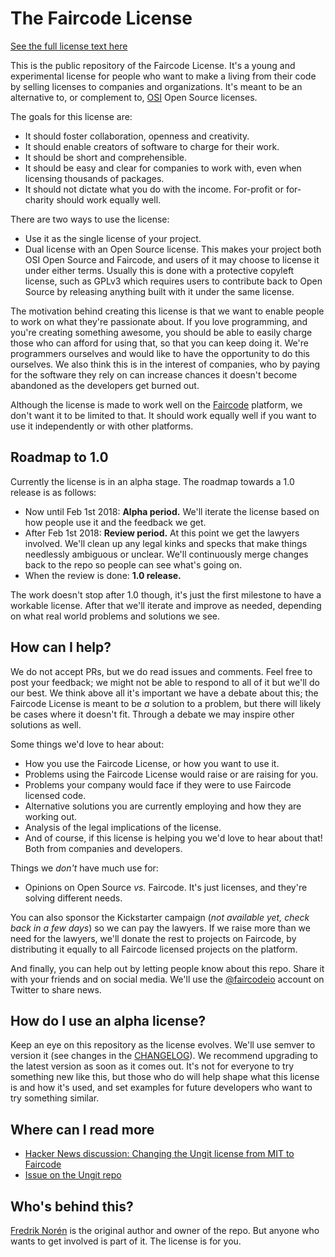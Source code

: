 # The Faircode License

[See the full license text here](License.md)

This is the public repository of the Faircode License. It's a young and experimental license for people who want to make a living from their code by selling licenses to companies and organizations. It's meant to be an alternative to, or complement to, [OSI](https://opensource.org/) Open Source licenses.

The goals for this license are:

- It should foster collaboration, openness and creativity.
- It should enable creators of software to charge for their work.
- It should be short and comprehensible.
- It should be easy and clear for companies to work with, even when licensing thousands of packages.
- It should not dictate what you do with the income. For-profit or for-charity should work equally well.

There are two ways to use the license:

- Use it as the single license of your project.
- Dual license with an Open Source license. This makes your project both OSI Open Source and Faircode, and users of it may choose to license it under either terms. Usually this is done with a protective copyleft license, such as GPLv3 which requires users to contribute back to Open Source by releasing anything built with it under the same license.

The motivation behind creating this license is that we want to enable people to work on what they're passionate about. If you love programming, and you're creating something awesome, you should be able to easily charge those who can afford for using that, so that you can keep doing it. We're programmers ourselves and would like to have the opportunity to do this ourselves. We also think this is in the interest of companies, who by paying for the software they rely on can increase chances it doesn't become abandoned as the developers get burned out.

Although the license is made to work well on the [Faircode](https://faircode.io) platform, we don't want it to be limited to that. It should work equally well if you want to use it independently or with other platforms.

## Roadmap to 1.0

Currently the license is in an alpha stage. The roadmap towards a 1.0 release is as follows:

- Now until Feb 1st 2018: **Alpha period.** We'll iterate the license based on how people use it and the feedback we get.
- After Feb 1st 2018: **Review period.** At this point we get the lawyers involved. We'll clean up any legal kinks and specks that make things needlessly ambiguous or unclear. We'll continuously merge changes back to the repo so people can see what's going on.
- When the review is done: **1.0 release.**

The work doesn't stop after 1.0 though, it's just the first milestone to have a workable license. After that we'll iterate and improve as needed, depending on what real world problems and solutions we see.

## How can I help?

We do not accept PRs, but we do read issues and comments. Feel free to post your feedback; we might not be able to respond to all of it but we'll do our best. We think above all it's important we have a debate about this; the Faircode License is meant to be _a_ solution to a problem, but there will likely be cases where it doesn't fit. Through a debate we may inspire other solutions as well.

Some things we'd love to hear about:

- How you use the Faircode License, or how you want to use it.
- Problems using the Faircode License would raise or are raising for you.
- Problems your company would face if they were to use Faircode licensed code.
- Alternative solutions you are currently employing and how they are working out.
- Analysis of the legal implications of the license.
- And of course, if this license is helping you we'd love to hear about that! Both from companies and developers.

Things we _don't_ have much use for:

- Opinions on Open Source _vs._ Faircode. It's just licenses, and they're solving different needs.

You can also sponsor the Kickstarter campaign (_not available yet, check back in a few days_) so we can pay the lawyers. If we raise more than we need for the lawyers, we'll donate the rest to projects on Faircode, by distributing it equally to all Faircode licensed projects on the platform.

And finally, you can help out by letting people know about this repo. Share it with your friends and on social media. We'll use the [@faircodeio](https://twitter.com/faircodeio) account on Twitter to share news.

## How do I use an alpha license?

Keep an eye on this repository as the license evolves. We'll use semver to version it (see changes in the [CHANGELOG](CHANGELOG.md)). We recommend upgrading to the latest version as soon as it comes out. It's not for everyone to try something new like this, but those who do will help shape what this license is and how it's used, and set examples for future developers who want to try something similar.

## Where can I read more

- [Hacker News discussion: Changing the Ungit license from MIT to Faircode](https://news.ycombinator.com/item?id=15628786)
- [Issue on the Ungit repo](https://github.com/FredrikNoren/ungit/issues/974)

## Who's behind this?

[Fredrik Norén](https://github.com/FredrikNoren) is the original author and owner of the repo. But anyone who wants to get involved is part of it. The license is for you.

